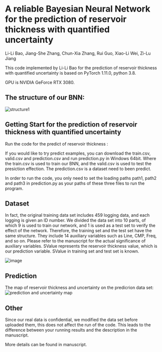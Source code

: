 # A reliable Bayesian Neural Network for the prediction of reservoir thickness with quantified uncertainty
Li-Li Bao, Jiang-She Zhang, Chun-Xia Zhang, Rui Guo, Xiao-Li Wei, Zi-Lu Jiang

This code implemented by Li-Li Bao for the prediction of reservoir thickness with quantified uncertainty is based on PyTorch 1.11.0, python 3.8.

GPU is NVIDIA GeForce RTX 3080.

## The structure of our BNN:

![structure1](https://user-images.githubusercontent.com/92556725/182527690-4ec3edb5-e06c-4cdd-8c0a-06fb31229288.jpg)

## Getting Start for the prediction of reservoir thickness with quantified uncertainty

Run the code for the predict of reservoir thickness :


If you would like to try predict examples, you can download the train.csv, valid.csv and prediction.csv and run prediction.py in Windows 64bit. Where the train.csv is used to train our BNN, and the valid.csv is used to test the presiction effection. The prediction.csv is a dataset need to been predict.

In order to run the code, you only need to set the loading paths path1, path2 and path3 in prediction.py as your paths of these three files to run the program.

## Dataset
In fact, the original training data set includes 459 logging data, and each logging is given an ID number. We divided the data set into 10 parts, of which 9 is used to train our network, and 1 is used as a test set to verify the effect of the network. Therefore, the training set and the test set have the same structure. They include 14 auxiliary variables such as Line, CMP, Freq, and so on. Please refer to the manuscript for the actual significance of auxiliary variables. SValue represents the reservoir thickness value, which is our prediction variable. SValue in training set and test set is known.

![image](https://user-images.githubusercontent.com/92556725/182534564-8e0b9437-cafc-42e4-ba5d-b2622adc8285.png)


## Prediction 
The map of reservoir thickness and uncertainty on the predicrion data set:
![prediction  and uncertainty map](https://user-images.githubusercontent.com/92556725/182537339-492f6845-5f75-46a5-8cb7-9745b3862c15.jpg)


## Other
Since our real data is confidential, we modified the data set before uploaded them, this does not affect the run of the code. This leads to the difference between your running results and the description in the manuscript.

More details can be found in manuscript.
